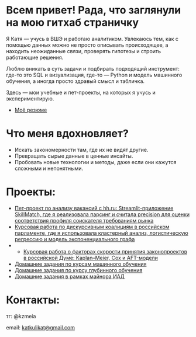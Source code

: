 # Всем привет! Рада, что заглянули на мою гитхаб страничку

Я Катя — учусь в ВШЭ и работаю аналитиком. Увлекаюсь тем, как с помощью данных можно не просто описывать происходящее, а находить неожиданные связи, проверять гипотезы и строить работающие решения.

Люблю вникать в суть задачи и подбирать подходящий инструмент: где-то это SQL и визуализация, где-то — Python и модель машинного обучения, а иногда просто здравый смысл и табличка.

Здесь — мои учебные и пет-проекты, на которых я учусь и экспериментирую.

- [Моё резюме](CV_new.pdf)
  
# Что меня вдохновляет?

- Искать закономерности там, где их не видят другие.
- Превращать сырые данные в ценные инсайты.
- Пробовать новые технологии и методы, даже если они кажутся сложными и непонятными.

# Проекты:
- [Пет-проект по анализу вакансий с hh.ru: Streamlit-приложение SkillMatch, где я реализовала парсинг и считала precision для оценки соответствия профиля соискателя требованиям рынка](https://github.com/EkaterinaKulik/SkillMatch)
- [Курсовая работа по дискурсивным коалициям в российском парламенте, где я использовала кластерный анализ, логистическую регрессию и модель экспоненциального графа](https://github.com/EkaterinaKulik/Termwork)
- - [Курсовая работа о факторах скорости принятия законопроектов в российской Думе: Kaplan–Meier, Cox и AFT-модели](https://github.com/EkaterinaKulik/Termwork_3rdyear)
- [Домашние задания по курсам машинного обучения](https://github.com/EkaterinaKulik/ML_homework)
- [Домашние задания по курсу глубинного обучения](https://github.com/EkaterinaKulik/DL_homework)
- [Домашние задания в рамках майнора ИАД](https://github.com/EkaterinaKulik/IAD_hw)


# Контакты:
тг: @kzmeia

email: katkulikat@gmail.com


